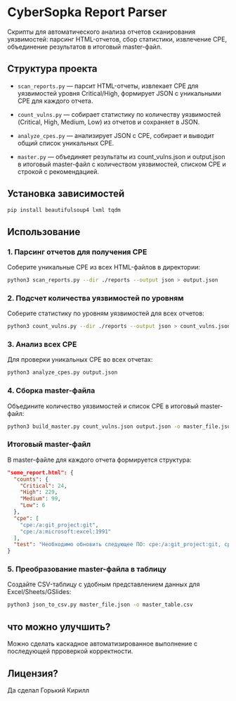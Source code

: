 # CyberSopka Report Parser

Скрипты для автоматического анализа отчетов сканирования уязвимостей: парсинг HTML-отчетов, сбор статистики, извлечение CPE, объединение результатов в итоговый master-файл.

## Структура проекта
- `scan_reports.py` — парсит HTML-отчеты, извлекает CPE для уязвимостей уровня Critical/High, формирует JSON с уникальными CPE для каждого отчета.

- `count_vulns.py` — собирает статистику по количеству уязвимостей (Critical, High, Medium, Low) из отчетов и сохраняет в JSON.

- `analyze_cpes.py` — анализирует JSON с CPE, собирает и выводит общий список уникальных CPE.

- `master.py` — объединяет результаты из count_vulns.json и output.json в итоговый master-файл с количеством уязвимостей, списком CPE и строкой с рекомендацией.

 ## Установка зависимостей
```bash
pip install beautifulsoup4 lxml tqdm
```

## Использование

### 1. Парсинг отчетов для получения CPE

Соберите уникальные CPE из всех HTML-файлов в директории:
```bash
python3 scan_reports.py --dir ./reports --output json > output.json
```

### 2. Подсчет количества уязвимостей по уровням

Соберите статистику по уровням уязвимостей для всех отчетов:
```bash
python3 count_vulns.py --dir ./reports --output json > count_vulns.json
```

### 3. Анализ всех CPE

Для проверки уникальных CPE во всех отчетах:
```bash
python3 analyze_cpes.py output.json
```

### 4. Сборка master-файла

Объедините количество уязвимостей и список CPE в итоговый master-файл:
```bash
python3 build_master.py count_vulns.json output.json -o master_file.json
```

### Итоговый master-файл
В master-файле для каждого отчета формируется структура:
```json
"some_report.html": {
  "counts": {
    "Critical": 24,
    "High": 229,
    "Medium": 99,
    "Low": 6
  },
  "cpe": [
    "cpe:/a:git_project:git",
    "cpe:/a:microsoft:excel:1991"
  ],
  "test": "Необходимо обновить следующее ПО: cpe:/a:git_project:git, cpe:/a:microsoft:excel:1991"
}
```

### 5. Преобразование master-файла в таблицу
Создайте CSV-таблицу с удобным представлением данных для Excel/Sheets/GSlides:
```bash
python3 json_to_csv.py master_file.json -o master_table.csv
```

## что можно улучшить?
Можно сделать каскадное автоматизированное выполнение с последующей прроверкой корректности.

## Лицензия?
Да сделал Горький Кирилл
